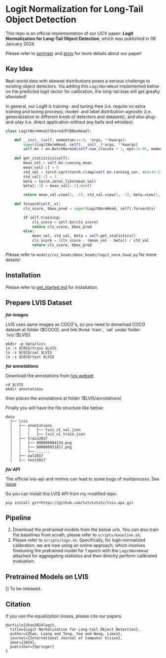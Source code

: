 # Logit Normalization for Long-Tail Object Detection

This repo is an official implementation of our IJCV paper: **Logit Normalization for Long-Tail Object Detection**, which was published in 08 January 2024.

Please refer to [springer](https://link.springer.com/article/10.1007/s11263-023-01971-y) and [arxiv](https://arxiv.org/abs/2203.17020) for more details about our paper!


## Key Idea

Real-world data with skewed distributions poses a serious challenge to existing object detectors.
Via adding this `LogitNormHead` implemented below on the predicted logit vector for calibration, the long-tail bias will get greatly alleviated!

In general, our LogN is training- and tuning-free (i.e. require no extra training and tuning process), model- and label distribution-agnostic (i.e. generalization to different kinds of detectors and datasets), and also plug-and-play (i.e. direct application without any bells and whistles).

```python
class LogitNormHead(Shared2FCBBoxHead):

    def __init__(self, momentum=1e-4, *args, **kwargs):
        super(LogitNormHead, self).__init__(*args, **kwargs)
        self.bn = nn.BatchNorm1d(self.num_classes + 1, eps=1e-05, momentum=momentum, affine=False)
    
    def get_statistics(self):
        mean_val = self.bn.running_mean
        mean_val[-1] = 0
        std_val = torch.sqrt(torch.clamp(self.bn.running_var, min=1e-11))
        std_val[-1] = 1
        beta = torch.zeros_like(mean_val)
        beta[:-1] = mean_val[:-1].min()

        return mean_val.view(1, -1), std_val.view(1, -1), beta.view(1, -1)
    
    def forward(self, x):
        cls_score, bbox_pred = super(LogitNormHead, self).forward(x)

        if self.training:
            cls_score = self.bn(cls_score)
            return cls_score, bbox_pred
        else:
            mean_val, std_val, beta = self.get_statistics()
            cls_score = (cls_score - (mean_val - beta)) / std_val
            return cls_score, bbox_pred
```
Please refer to `models/roi_heads/bbox_heads/logit_norm_head.py` for more details!

## Installation

Please refer to [get_started.md](docs/get_started.md) for installation.

## Prepare LVIS Dataset

***for images***

LVIS uses same images as COCO's, so you need to donwload COCO dataset at folder ($COCO), and link those `train`, `val` under folder `lvis`($LVIS).

```
mkdir -p data/lvis
ln -s $COCO/train $LVIS
ln -s $COCO/val $LVIS
ln -s $COCO/test $LVIS
```
***for annotations***

Download the annotations from [lvis webset](https://lvisdataset.org/)

```
cd $LVIS
mkdir annotations
```
then places the annotations at folder ($LVIS/annotations)

Finally you will have the file structure like below:

    data
      ├── lvis
      |   ├── annotations
      │   │   │   ├── lvis_v1_val.json
      │   │   │   ├── lvis_v1_train.json
      │   ├── train2017
      │   │   ├── 000000004134.png
      │   │   ├── 000000031817.png
      │   │   ├── ......
      │   ├── val2017
      │   ├── test2017

***for API***

The official lvis-api and mmlvis can lead to some bugs of multiprocess. See [issue](https://github.com/open-mmlab/mmdetection/issues/4112)

So you can install this LVIS API from my modified repo.
```
pip install git+https://github.com/tztztztztz/lvis-api.git
```

## Pipeline

1. Download the pretrained models from the below urls. You can also train the baselines from scrath, please refer to `scripts/baseline.sh`; 
2. Please refer to `scripts/logn.sh`. Specifically, for logit-normalized calibration, we are now using an online approach, which involves finetuning the pretrained model for 1 epoch with the `LogitNormHead` attached for aggregating statistics and then directly perform calibrated evaluation. 

## Pretrained Models on LVIS

[] To be released.

## Citation

If you use the equalization losses, please cite our papers.

```
@article{zhao2024logit,
  title={Logit Normalization for Long-tail Object Detection},
  author={Zhao, Liang and Teng, Yao and Wang, Limin},
  journal={International Journal of Computer Vision},
  year={2024},
  publisher={Springer}
}
```